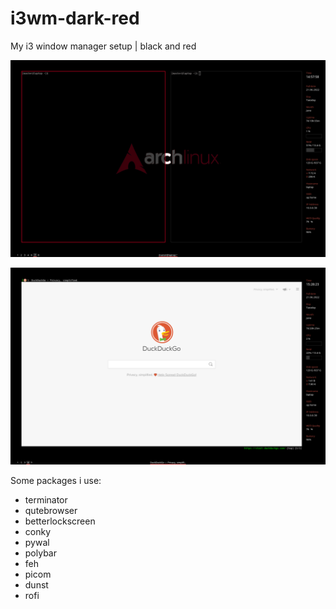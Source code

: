 # i3wm-dark-red
My i3 window manager setup | black and red   
   
![scrot](scrot/scrot.png)

![scrot](scrot/scrot2.png)

Some packages i use:
* terminator
* qutebrowser
* betterlockscreen
* conky
* pywal
* polybar
* feh
* picom
* dunst
* rofi
